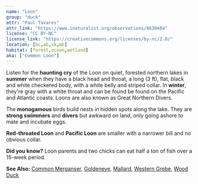 ```yaml
---
name: "Loon"
group: "duck"
attr: "Paul Tavares"
attr_link: "https://www.inaturalist.org/observations/8630404"
license: "CC BY-NC"
license_link: "https://creativecommons.org/licenses/by-nc/2.0/"
location: [bc,ab,sk,mb]
habitat: [forest,ocean,wetland]
aka: ["Common Loon"]
---
```

Listen for the **haunting cry** of the Loon on quiet, forested northern lakes in **summer**  when they have a black head and throat, a long (3 ft), flat, black and white checkered body, with a white belly and striped collar. In **winter**, they're gray with a white throat and can be found be found on the Pacific and Atlantic coasts. Loons are also known as Great Northern Divers.

The **monogamous** birds build nests in hidden spots along the lake. They are **strong swimmers** and **divers** but awkward on land, only going ashore to mate and incubate eggs.

**Red-throated Loon** and **Pacific Loon** are smaller with a narrower bill and no obvious collar.

**Did you know?** Loon parents and two chicks can eat half a ton of fish over a 15-week period.

<!-- generated, do not edit -->
**See Also:**
[Common Merganser](/birds/commmerg),
[Goldeneye](/birds/goldeye),
[Mallard](/birds/mallard),
[Western Grebe](/birds/westgrebe),
[Wood Duck](/birds/woodduck)
